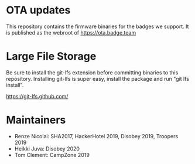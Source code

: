 # OTA updates
This repository contains the firmware binaries for the badges we support.
It is published as the webroot of https://ota.badge.team

# Large File Storage
Be sure to install the git-lfs extension before committing binaries to this repository.
Installing git-lfs is super easy, install the package and run "git lfs install".

https://git-lfs.github.com/

# Maintainers

 - Renze Nicolai: SHA2017, HackerHotel 2019, Disobey 2019, Troopers 2019
 - Heikki Juva: Disobey 2020
 - Tom Clement: CampZone 2019
